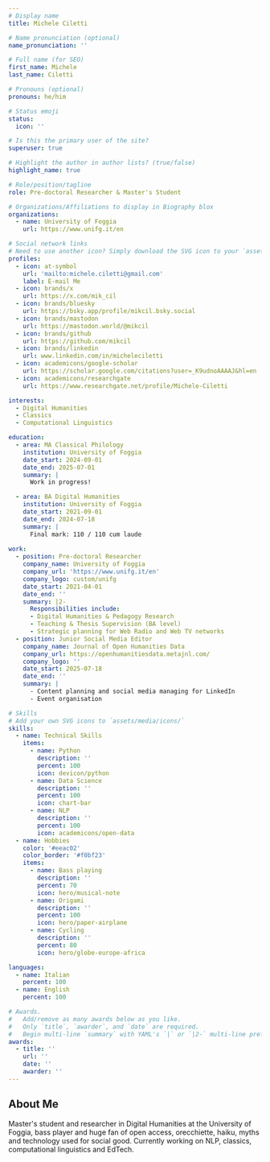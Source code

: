 ```yaml
---
# Display name
title: Michele Ciletti

# Name pronunciation (optional)
name_pronunciation: ''

# Full name (for SEO)
first_name: Michele
last_name: Ciletti

# Pronouns (optional)
pronouns: he/him

# Status emoji
status:
  icon: ''

# Is this the primary user of the site?
superuser: true

# Highlight the author in author lists? (true/false)
highlight_name: true

# Role/position/tagline
role: Pre-doctoral Researcher & Master's Student

# Organizations/Affiliations to display in Biography blox
organizations:
  - name: University of Foggia
    url: https://www.unifg.it/en

# Social network links
# Need to use another icon? Simply download the SVG icon to your `assets/media/icons/` folder.
profiles:
  - icon: at-symbol
    url: 'mailto:michele.ciletti@gmail.com'
    label: E-mail Me
  - icon: brands/x
    url: https://x.com/mik_cil
  - icon: brands/bluesky
    url: https://bsky.app/profile/mikcil.bsky.social
  - icon: brands/mastodon
    url: https://mastodon.world/@mikcil
  - icon: brands/github
    url: https://github.com/mikcil
  - icon: brands/linkedin
    url: www.linkedin.com/in/micheleciletti
  - icon: academicons/google-scholar
    url: https://scholar.google.com/citations?user=_K9udnoAAAAJ&hl=en
  - icon: academicons/researchgate
    url: https://www.researchgate.net/profile/Michele-Ciletti

interests:
  - Digital Humanities
  - Classics
  - Computational Linguistics

education:
  - area: MA Classical Philology
    institution: University of Foggia
    date_start: 2024-09-01
    date_end: 2025-07-01
    summary: |
      Work in progress!

  - area: BA Digital Humanities
    institution: University of Foggia
    date_start: 2021-09-01
    date_end: 2024-07-18
    summary: |
      Final mark: 110 / 110 cum laude
    
work:
  - position: Pre-doctoral Researcher
    company_name: University of Foggia
    company_url: 'https://www.unifg.it/en'
    company_logo: custom/unifg
    date_start: 2021-04-01
    date_end: ''
    summary: |2-
      Responsibilities include:
      - Digital Humanities & Pedagogy Research
      - Teaching & Thesis Supervision (BA level)
      - Strategic planning for Web Radio and Web TV networks
  - position: Junior Social Media Editor
    company_name: Journal of Open Humanities Data
    company_url: https://openhumanitiesdata.metajnl.com/
    company_logo: ''
    date_start: 2025-07-18
    date_end: ''
    summary: |
      - Content planning and social media managing for LinkedIn
      - Event organisation

# Skills
# Add your own SVG icons to `assets/media/icons/`
skills:
  - name: Technical Skills
    items:
      - name: Python
        description: ''
        percent: 100
        icon: devicon/python
      - name: Data Science
        description: ''
        percent: 100
        icon: chart-bar
      - name: NLP
        description: ''
        percent: 100
        icon: academicons/open-data
  - name: Hobbies
    color: '#eeac02'
    color_border: '#f0bf23'
    items:
      - name: Bass playing
        description: ''
        percent: 70
        icon: hero/musical-note
      - name: Origami
        description: ''
        percent: 100
        icon: hero/paper-airplane
      - name: Cycling
        description: ''
        percent: 80
        icon: hero/globe-europe-africa

languages:
  - name: Italian
    percent: 100
  - name: English
    percent: 100

# Awards.
#   Add/remove as many awards below as you like.
#   Only `title`, `awarder`, and `date` are required.
#   Begin multi-line `summary` with YAML's `|` or `|2-` multi-line prefix and indent 2 spaces below.
awards:
  - title: ''
    url: ''
    date: ''
    awarder: ''
---
```



## About Me

Master's student and researcher in Digital Humanities at the University of Foggia, bass player and huge fan of open access, orecchiette, haiku, myths and technology used for social good. Currently working on NLP, classics, computational linguistics and EdTech.
